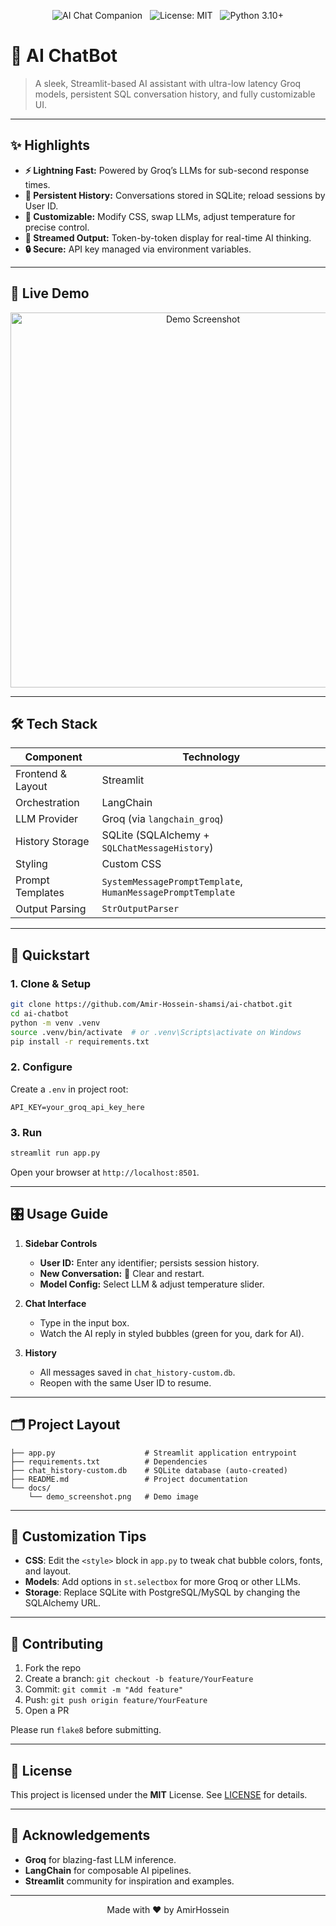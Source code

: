 <p align="center">
  <img src="https://img.shields.io/badge/AI-Chat%20Companion-blue?style=for-the-badge&logo=streamlit" alt="AI Chat Companion" />
  &nbsp;
  <img src="https://img.shields.io/badge/License-MIT-green.svg" alt="License: MIT" />
  &nbsp;
  <img src="https://img.shields.io/badge/Python-3.10%2B-yellow" alt="Python 3.10+" />
</p>

# 🤖 AI ChatBot

> A sleek, Streamlit-based AI assistant with ultra-low latency Groq models, persistent SQL conversation history, and fully customizable UI.

---

## ✨ Highlights

* **⚡ Lightning Fast:** Powered by Groq’s LLMs for sub-second response times.
* **💾 Persistent History:** Conversations stored in SQLite; reload sessions by User ID.
* **🎨 Customizable:** Modify CSS, swap LLMs, adjust temperature for precise control.
* **🔄 Streamed Output:** Token-by-token display for real-time AI thinking.
* **🔒 Secure:** API key managed via environment variables.

---

## 📸 Live Demo

<p align="center">
  <img src="docs/demo_screenshot.png" alt="Demo Screenshot" width="600" />
</p>

---

## 🛠️ Tech Stack

| Component         | Technology                                                  |
| ----------------- | ----------------------------------------------------------- |
| Frontend & Layout | Streamlit                                                   |
| Orchestration     | LangChain                                                   |
| LLM Provider      | Groq (via `langchain_groq`)                                 |
| History Storage   | SQLite (SQLAlchemy + `SQLChatMessageHistory`)               |
| Styling           | Custom CSS                                                  |
| Prompt Templates  | `SystemMessagePromptTemplate`, `HumanMessagePromptTemplate` |
| Output Parsing    | `StrOutputParser`                                           |

---

## 🚀 Quickstart

### 1. Clone & Setup

```bash
git clone https://github.com/Amir-Hossein-shamsi/ai-chatbot.git
cd ai-chatbot
python -m venv .venv
source .venv/bin/activate  # or .venv\Scripts\activate on Windows
pip install -r requirements.txt
```

### 2. Configure

Create a `.env` in project root:

```dotenv
API_KEY=your_groq_api_key_here
```

### 3. Run

```bash
streamlit run app.py
```

Open your browser at `http://localhost:8501`.

---

## 🎛️ Usage Guide

1. **Sidebar Controls**

   * **User ID:** Enter any identifier; persists session history.
   * **New Conversation:** 🧹 Clear and restart.
   * **Model Config:** Select LLM & adjust temperature slider.

2. **Chat Interface**

   * Type in the input box.
   * Watch the AI reply in styled bubbles (green for you, dark for AI).

3. **History**

   * All messages saved in `chat_history-custom.db`.
   * Reopen with the same User ID to resume.

---

## 🗂️ Project Layout

```
├── app.py                    # Streamlit application entrypoint
├── requirements.txt          # Dependencies
├── chat_history-custom.db    # SQLite database (auto-created)
├── README.md                 # Project documentation
└── docs/
    └── demo_screenshot.png   # Demo image
```

---

## 🎨 Customization Tips

* **CSS**: Edit the `<style>` block in `app.py` to tweak chat bubble colors, fonts, and layout.
* **Models**: Add options in `st.selectbox` for more Groq or other LLMs.
* **Storage**: Replace SQLite with PostgreSQL/MySQL by changing the SQLAlchemy URL.

---

## 🤝 Contributing

1. Fork the repo
2. Create a branch: `git checkout -b feature/YourFeature`
3. Commit: `git commit -m "Add feature"`
4. Push: `git push origin feature/YourFeature`
5. Open a PR

Please run `flake8` before submitting.

---

## 📜 License

This project is licensed under the **MIT** License. See [LICENSE](LICENSE) for details.

---

## 🙏 Acknowledgements

* **Groq** for blazing-fast LLM inference.
* **LangChain** for composable AI pipelines.
* **Streamlit** community for inspiration and examples.

---

<p align="center">Made with ❤️ by AmirHossein</p>
